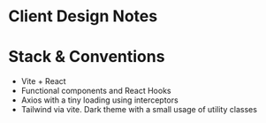 # Client Design Notes

# Stack & Conventions
- Vite + React
- Functional components and React Hooks
- Axios with a tiny loading using interceptors
- Tailwind via vite. Dark theme with a small usage of utility classes